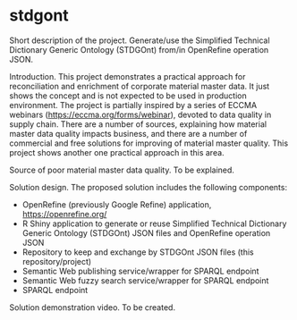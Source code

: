 # stdgont
Short description of the project.
Generate/use the Simplified Technical Dictionary Generic Ontology (STDGOnt) from/in OpenRefine operation JSON.

Introduction.
This project demonstrates a practical approach for reconciliation and enrichment of corporate material master data.
It just shows the concept and is not expected to be used in production environment.
The project is partially inspired by a series of ECCMA webinars (https://eccma.org/forms/webinar), devoted to data quality in supply chain.
There are a number of sources, explaining how material master data quality impacts business, 
and there are a number of commercial and free solutions for improving of material master quality.
This project shows another one practical approach in this area.

Source of poor material master data quality.
To be explained.

Solution design.
The proposed solution includes the following components:
- OpenRefine (previously Google Refine) application, https://openrefine.org/
- R Shiny application to generate or reuse Simplified Technical Dictionary Generic Ontology (STDGOnt) JSON files and OpenRefine operation JSON 
- Repository to keep and exchange by STDGOnt JSON files (this repository/project)
- Semantic Web publishing service/wrapper for SPARQL endpoint
- Semantic Web fuzzy search service/wrapper for SPARQL endpoint
- SPARQL endpoint

Solution demonstration video.
To be created.
